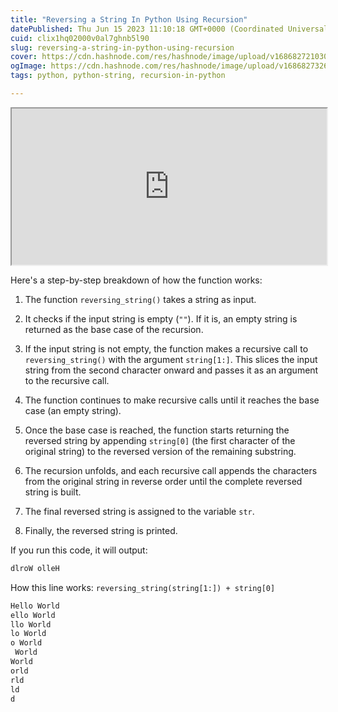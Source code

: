 ```yaml
---
title: "Reversing a String In Python Using Recursion"
datePublished: Thu Jun 15 2023 11:10:18 GMT+0000 (Coordinated Universal Time)
cuid: clix1hq02000v0al7ghnb5l90
slug: reversing-a-string-in-python-using-recursion
cover: https://cdn.hashnode.com/res/hashnode/image/upload/v1686827210307/0b866361-2e61-4829-8c91-177c19a645c4.jpeg
ogImage: https://cdn.hashnode.com/res/hashnode/image/upload/v1686827326165/c916993c-803a-4ea6-9323-a4621a383f9e.jpeg
tags: python, python-string, recursion-in-python

---
```


<iframe src="https://www.thiscodeworks.com/embed/648aee69c07e5c001347c290" style="width:100%;height:250px"></iframe>

Here's a step-by-step breakdown of how the function works:

1. The function `reversing_string()` takes a string as input.
    
2. It checks if the input string is empty (`""`). If it is, an empty string is returned as the base case of the recursion.
    
3. If the input string is not empty, the function makes a recursive call to `reversing_string()` with the argument `string[1:]`. This slices the input string from the second character onward and passes it as an argument to the recursive call.
    
4. The function continues to make recursive calls until it reaches the base case (an empty string).
    
5. Once the base case is reached, the function starts returning the reversed string by appending `string[0]` (the first character of the original string) to the reversed version of the remaining substring.
    
6. The recursion unfolds, and each recursive call appends the characters from the original string in reverse order until the complete reversed string is built.
    
7. The final reversed string is assigned to the variable `str`.
    
8. Finally, the reversed string is printed.
    

If you run this code, it will output:

```python
dlroW olleH
```

How this line works: `reversing_string(string[1:]) + string[0]`

```python
Hello World
ello World
llo World
lo World
o World
 World
World
orld
rld
ld
d
```